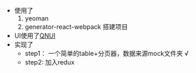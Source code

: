 - 使用了
    1. yeoman
    2. generator-react-webpack
搭建项目
- UI使用了[QNUI](http://qnui.taobao.org/start/getStart/index.html)
- 实现了
    - step1： 一个简单的table+分页器，数据来源mock文件夹 √
    - step2:  加入redux